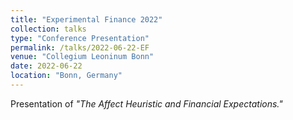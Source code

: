 ```yaml
---
title: "Experimental Finance 2022"
collection: talks
type: "Conference Presentation"
permalink: /talks/2022-06-22-EF
venue: "Collegium Leoninum Bonn"
date: 2022-06-22
location: "Bonn, Germany"
---
```


Presentation of <i>"The Affect Heuristic and Financial Expectations."</i>
